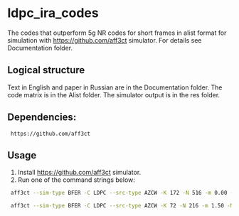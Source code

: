 # ldpc_ira_codes

The codes that outperform 5g NR codes for short frames in alist format for simulation with https://github.com/aff3ct simulator.
For details see Documentation folder.

## Logical structure
 Text in English and paper in Russian are in the Documentation folder.
 The code matrix is in the Alist folder.
 The simulator output is in the res folder.

## Dependencies: 

	 https://github.com/aff3ct
	 
## Usage

 1. Install  https://github.com/aff3ct simulator.
 2. Run one of the command strings below:
 
```bash
 aff3ct --sim-type BFER -C LDPC --src-type AZCW -K 172 -N 516 -m 0.00 -M 3.51 -s 0.5 -e 30 --dec-implem SPA -i 50 --dec-h-path ../path/to/dat172.alist > K172N516.txt
```

```bash
 aff3ct --sim-type BFER -C LDPC --src-type AZCW -K 72 -N 216 -m 1.50 -M 5.51 -s 0.5 -e 30 --dec-implem SPA -i 50 --dec-h-path ../conf/dec/LDPC/dat72.alist > K72N216.txt
```